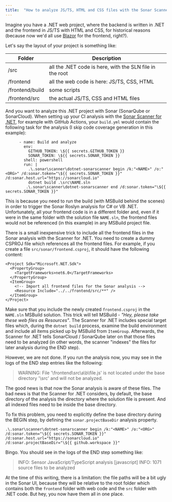 ```yaml
---
title:  "How to analyze JS/TS, HTML and CSS files with the Sonar Scanner for .NET"
---
```


Imagine you have a .NET web project, where the backend is written in .NET and the frontend in JS/TS with HTML and CSS, for historical reasons (because now we'd all use [Blazor](https://dotnet.microsoft.com/en-us/apps/aspnet/web-apps/blazor) for the frontend, right?).

Let's say the layout of your project is something like:


| Folder  | Description |
| ------------- | ------------- |
| /src  | all the .NET code is here, with the SLN file in the root |
| /frontend  | all the web code is here: JS/TS, CSS, HTML |
| /frontend/build  | some scripts |
| /frontend/src | the actual JS/TS, CSS and HTML files |

And you want to analyze this .NET project with Sonar (SonarQube or SonarCloud). When setting up your CI analysis with the [Sonar Scanner for .NET](http://redirect.sonarsource.com/doc/msbuild-sq-runner.html), for example with GitHub Actions, your `build.yml` would contain the following task for the analysis (I skip code coverage generation in this example):

```
      - name: Build and analyze
        env:
          GITHUB_TOKEN: \${{ secrets.GITHUB_TOKEN }}
          SONAR_TOKEN: \${{ secrets.SONAR_TOKEN }}
        shell: powershell
        run: |
          .\.sonar\scanner\dotnet-sonarscanner begin /k:"<NAME>" /o:"<ORG>" /d:sonar.token="\${{ secrets.SONAR_TOKEN }}" /d:sonar.host.url="https://sonarcloud.io"
          dotnet build .\src\NAME.sln
         .\.sonar\scanner\dotnet-sonarscanner end /d:sonar.token="\${{ secrets.SONAR_TOKEN }}"
```

This is because you need to run the build (with MSBuild behind the scenes) in order to trigger the Sonar Roslyn analysis for C# or VB .NET. Unfortunately, all your frontend code is in a different folder and, even if it were in the same folder with the solution file `NAME.sln`, the frontend files would not be referenced (in this example) in any MSBuild project file.

There is a small inexpensive trick to include all the frontend files in the Sonar analysis with the Scanner for .NET. You need to create a dummy CSPROJ file which references all the frontend files. For example, if you create a file `src/sonar/frontend.csproj`, it should have the following content:

```
<Project Sdk="Microsoft.NET.Sdk">
  <PropertyGroup>
    <TargetFrameworks>net6.0</TargetFrameworks>
  </PropertyGroup>
  <ItemGroup>
    <!-- Import all frontend files for the Sonar analysis -->
    <Resource Include="../../frontend/src/**" />
  </ItemGroup>
</Project>
```

Make sure that you include the newly created `frontend.csproj` in the `NAME.sln` MSBuild solution. This trick will tell MSBuild - _"Hey, please take these web files as Resources"_. The Scanner for .NET includes special target files which, during the `dotnet build` process, examine the build environment and include all items picked up by MSBuild from `ItemGroup`. Afterwards, the Scanner for .NET tells SonarCloud / SonarQube later on that those files need to be analyzed (in other words, the scanner "indexes" the files for later analysis during the END step).

However, we are not done. If you run the analysis now, you may see in the logs of the END step entries like the following:


> WARNING: File '<WORKSPACE>\frontend\src\a\b\file.js' is not located under the base directory '<WORKSPACE>\src' and will not be analyzed.

The good news is that now the Sonar analysis is aware of these files. The bad news is that the Scanner for .NET considers, by default, the base directory of the analysis the directory where the solution file is present. And all indexed files need to be inside the base directory.

To fix this problem, you need to explicitly define the base directory during the BEGIN step, by defining the `sonar.projectBaseDir` analysis property.

```
.\.sonar\scanner\dotnet-sonarscanner begin /k:"<NAME>" /o:"<ORG>" /d:sonar.token="\${{ secrets.SONAR_TOKEN }}" /d:sonar.host.url="https://sonarcloud.io" /d:sonar.projectBaseDir="\${{ github.workspace }}"
```

Bingo. You should see in the logs of the END step something like:

> INFO: Sensor JavaScript/TypeScript analysis [javascript]
INFO: 1071 source files to be analyzed

At the time of this writing, there is a limitation: the file paths will be a bit ugly in the Sonar UI, because they will be relative to the root folder which contains both the `frontend` folder with web code and the `src` folder with .NET code. But hey, you now have them all in one place.
